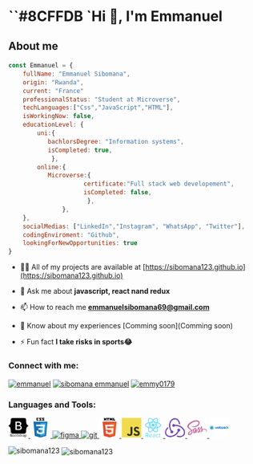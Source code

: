 <h1 align="left"> ``#8CFFDB `Hi 👋, I'm Emmanuel</h1>
<h3 align="left">

## About me

``` JavaScript
const Emmanuel = {
    fullName: "Emmanuel Sibomana",
    origin: "Rwanda",
    current: "France"
    professionalStatus: "Student at Microverse",
    techLanguages:["Css","JavaScript","HTML"],
    isWorkingNow: false,
    educationLevel: {
        uni:{
           bachlorsDegree: "Information systems",
           isCompleted: true,
            },
        online:{
           Microverse:{
                     certificate:"Full stack web developement",
                     isCompleted: false,
                      },
               },
    },
    socialMedias: ["LinkedIn","Instagram", "WhatsApp", "Twitter"],
    codingEnviroment: "Github",
    lookingForNewOpportunities: true    
}

 ```

</h3>

- 👨‍💻 All of my projects are available at [https://sibomana123.github.io](https://sibomana123.github.io)

- 💬 Ask me about **javascript, react nand redux**

- 📫 How to reach me **emmanuelsibomana69@gmail.com**

- 📄 Know about my experiences [Comming soon](Comming soon)

- ⚡ Fun fact **I take risks in sports😂**

<h3 align="left">Connect with me:</h3>
<p align="left">
<a href="https://twitter.com/emmanuel" target="blank"><img align="center" src="https://raw.githubusercontent.com/rahuldkjain/github-profile-readme-generator/master/src/images/icons/Social/twitter.svg" alt="emmanuel" height="30" width="40" /></a>
<a href="https://linkedin.com/in/sibomana emmanuel" target="blank"><img align="center" src="https://raw.githubusercontent.com/rahuldkjain/github-profile-readme-generator/master/src/images/icons/Social/linked-in-alt.svg" alt="sibomana emmanuel" height="30" width="40" /></a>
<a href="https://instagram.com/emmy0179" target="blank"><img align="center" src="https://raw.githubusercontent.com/rahuldkjain/github-profile-readme-generator/master/src/images/icons/Social/instagram.svg" alt="emmy0179" height="30" width="40" /></a>
</p>

<h3 align="left">Languages and Tools:</h3>
<p align="left"> <a href="https://getbootstrap.com" target="_blank" rel="noreferrer"> <img src="https://raw.githubusercontent.com/devicons/devicon/master/icons/bootstrap/bootstrap-plain-wordmark.svg" alt="bootstrap" width="40" height="40"/> </a> <a href="https://www.w3schools.com/css/" target="_blank" rel="noreferrer"> <img src="https://raw.githubusercontent.com/devicons/devicon/master/icons/css3/css3-original-wordmark.svg" alt="css3" width="40" height="40"/> </a> <a href="https://www.figma.com/" target="_blank" rel="noreferrer"> <img src="https://www.vectorlogo.zone/logos/figma/figma-icon.svg" alt="figma" width="40" height="40"/> </a> <a href="https://git-scm.com/" target="_blank" rel="noreferrer"> <img src="https://www.vectorlogo.zone/logos/git-scm/git-scm-icon.svg" alt="git" width="40" height="40"/> </a> <a href="https://www.w3.org/html/" target="_blank" rel="noreferrer"> <img src="https://raw.githubusercontent.com/devicons/devicon/master/icons/html5/html5-original-wordmark.svg" alt="html5" width="40" height="40"/> </a> <a href="https://developer.mozilla.org/en-US/docs/Web/JavaScript" target="_blank" rel="noreferrer"> <img src="https://raw.githubusercontent.com/devicons/devicon/master/icons/javascript/javascript-original.svg" alt="javascript" width="40" height="40"/> </a> <a href="https://reactjs.org/" target="_blank" rel="noreferrer"> <img src="https://raw.githubusercontent.com/devicons/devicon/master/icons/react/react-original-wordmark.svg" alt="react" width="40" height="40"/> </a> <a href="https://redux.js.org" target="_blank" rel="noreferrer"> <img src="https://raw.githubusercontent.com/devicons/devicon/master/icons/redux/redux-original.svg" alt="redux" width="40" height="40"/> </a> <a href="https://sass-lang.com" target="_blank" rel="noreferrer"> <img src="https://raw.githubusercontent.com/devicons/devicon/master/icons/sass/sass-original.svg" alt="sass" width="40" height="40"/> </a> <a href="https://webpack.js.org" target="_blank" rel="noreferrer"> <img src="https://raw.githubusercontent.com/devicons/devicon/d00d0969292a6569d45b06d3f350f463a0107b0d/icons/webpack/webpack-original-wordmark.svg" alt="webpack" width="40" height="40"/> </a> </p>

<p><img align="left" src="https://github-readme-stats.vercel.app/api/top-langs?username=sibomana123&show_icons=true&locale=en&layout=compact" alt="sibomana123" /></p>

<p>&nbsp;<img align="center" src="https://github-readme-stats.vercel.app/api?username=sibomana123&show_icons=true&locale=en" alt="sibomana123" /></p>
